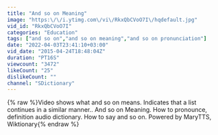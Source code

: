 ```yaml
---
title: "And so on Meaning"
image: "https:\/\/i.ytimg.com\/vi\/RkxQbCVoO7I\/hqdefault.jpg"
vid_id: "RkxQbCVoO7I"
categories: "Education"
tags: ["and so on","and so on meaning","and so on pronunciation"]
date: "2022-04-03T23:41:10+03:00"
vid_date: "2015-04-24T18:48:04Z"
duration: "PT16S"
viewcount: "3472"
likeCount: "25"
dislikeCount: ""
channel: "SDictionary"
---
```

{% raw %}Video shows what and so on means. Indicates that a list continues in a similar manner..  And so on Meaning. How to pronounce, definition audio dictionary. How to say and so on. Powered by MaryTTS, Wiktionary{% endraw %}
